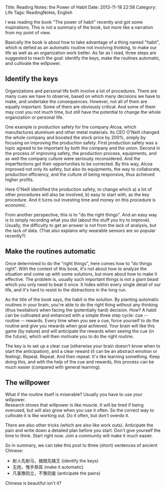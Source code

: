 Title: Reading Notes: the Power of Habit
Date: 2013-11-18 22:58
Category: Life
Tags: ReadingNotes, English

I was reading the book "The power of habit" recently and got some inspirations.
This is not a summary of the book, but more like a narration from my point of view.

Basically the book is about how to take advantage of a thing named "habit", which is defied as an automatic routine not involving thinking, to make our life as well as an organization work better.
As far as I read, three steps are suggested to reach the goal: identify the keys, make the routines automatic, and cultivate the willpower.

## Identify the keys

Organizations and personal life both involve a lot of procedures. 
There are many cues we have to observe, based on which many decisions we have to make, and undertake the consequences.
However, not all of them are equally important.
Some of them are obviously critical.
And some of them may cost you not much time, but still have the potential to change the whole organization or personal life.

One example is production safety for the company Alcoa, which manufactures aluminum and other metal materials.
Its CEO O'Neill changed the whole company and boosted the stock price by 200%, simply by focusing on improving the production safety.
First production safety was a topic agreed to be important by both the company and the union.
Second in the process of improving safety, the production process, equipments, and as well the company culture were seriously reconsidered. 
And the imperfections got their opportunities to be corrected. 
By this way, Alcoa improved not only its safety, but also its equipments, the way to collaborate, production efficiency, and the culture of being responsive, thus achieved higher profits.

Here O'Neill identified the production safety, to change which a) a lot of other procedures will also be involved, b) easy to start with, as the key procedure.
And it turns out investing time and money on this procedure is economic.

From another perspective, this is to "do the right things".
And an easy way is to simply recording what you did (about the stuff you try to improve).
Usually, the difficulty to get an answer is not from the lack of analysis, but the lack of data.
(That also explains why wearable sensors are so popular recently?)

## Make the routines automatic

Once determined to do the "right things", here comes how to "do things right".
With the context of this book, it's not about how to analyze the situation and come up with some solutions, but more about how to make it effective.
The problem is, usually such important things is not a giant beast which you only need to beat it once.
It hides within every single detail of our life, and it's hard to resist to the distractions in the long run.

As the title of the book says, the habit is the solution.
By planting automatic routines in your brain, you're able to do the right thing without any thinking (thus hesitation) when facing the (potentially hard) decision.
How?
A habit can be cultivated and enhanced with a simple three step cycle: cue -- routine -- rewards. 
Every time when you see a cue, force yourself to do the routine and give you rewards when goal achieved.
Your brain will like this game (by nature) and will anticipate the rewards when seeing the cue (in the future), which will then motivate you to do the right routine.

The key is to set up a clear cue (otherwise your brain doesn't know when to start the anticipation), and a clear reward (it can be an abstract emotion or feeling).
Repeat. Repeat. And then repeat.
It's like learning something.
Keep doing this, and with the help of the cue and rewards, this process can be much easier (compared with general learning).

## The willpower

What if the routine itself is miserable?
Usually you have to use your willpower.  
Research shows that willpower is like muscle.
It will be tired if being overused, but will also grow when you use it often.
So the correct way to cultivate it is like working out.
Do it often, but don't overdo it.

There are also other tricks (which are also like work outs).
Anticipate the pain and write down a detailed plan before you start.
Don't give yourself the time to think. Start right now.
Join a community will make it much easier.

So in summary, we can take this post to three (short) sentences of ancient Chinese:

* 射人先射马，擒贼先擒王 (identify the keys)
* 无他，惟手熟耳 (make it automatic)
* 凡事豫则立，不豫则废 (anticipate the pains)

Chinese is beautiful isn't it?
